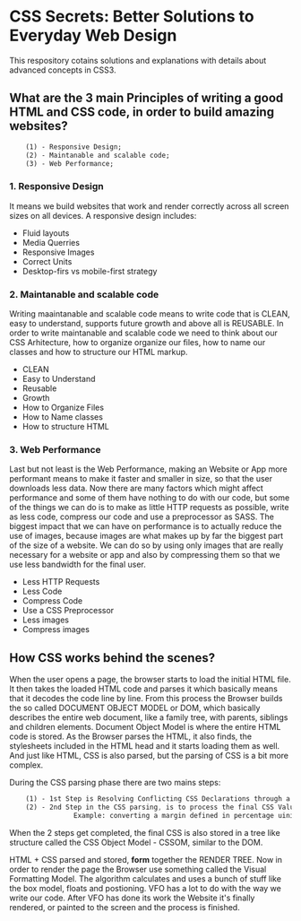 # CSS Secrets: Better Solutions to Everyday Web Design

This respository cotains solutions and explanations with details about advanced concepts in CSS3. 

## What are the 3 main Principles of writing a good HTML and CSS code, in order to build amazing websites? 

```Sass
    (1) - Responsive Design;
    (2) - Maintanable and scalable code;
    (3) - Web Performance; 
 ```  

### 1. Responsive Design
It means we build websites that work and render correctly across all screen sizes on all devices. A responsive design includes: 
- Fluid layouts
- Media Querries
- Responsive Images
- Correct Units
- Desktop-firs vs mobile-first strategy

### 2. Maintanable and scalable code
Writing maaintanable and scalable code means to write code that is CLEAN, easy to understand, supports future growth and above all is REUSABLE. In order to write maintanable and scalable code we need to think about our CSS Arhitecture, how to organize organize our files, how to name our classes and how to structure our HTML markup.
- CLEAN
- Easy to Understand
- Reusable
- Growth
- How to Organize Files
- How to Name classes
- How to structure HTML
 
### 3. Web Performance
Last but not least is the Web Performance, making an Website or App more performant means to make it faster and smaller in size, so that the user downloads less data. Now there are many factors which might affect performance and some of them have nothing to do with our code, but some of the things we can do is to make as little HTTP requests as possible, write as less code, compress our code and use a preprocessor as SASS. The biggest impact that we can have on performance is to actually reduce the use of images, because images are what makes up by far the biggest part of the size of a website. We can do so by using only images that are really necessary for a website or app and also by compressing them so that we use less bandwidth for the final user. 
- Less HTTP Requests
- Less Code
- Compress Code
- Use a CSS Preprocessor
- Less images
- Compress images
        
## How CSS works behind the scenes? 
When the user opens a page, the browser starts to load the initial HTML file. It then takes the loaded HTML code and parses it which basically means that it decodes the code line by line. From this process the Browser builds the so called DOCUMENT OBJECT MODEL or DOM, which basically describes the entire web document, like a family tree, with parents, siblings and children elements. Document Object Model is where the entire HTML code is stored. As the Browser parses the HTML, it also finds, the stylesheets included in the HTML head and it starts loading them as well. And just like HTML, CSS is also parsed, but the parsing of CSS is a bit more complex. 

During the CSS parsing phase there are two mains steps: 
```Sass
    (1) - 1st Step is Resolving Conflicting CSS Declarations through a process known as a CASCADE;
    (2) - 2nd Step in the CSS parsing, is to process the final CSS Values 
                Example: converting a margin defined in percentage uinits in pixels, etc..;
```

When the 2 steps get completed, the final CSS is also stored in a tree like structure called the CSS Object Model - CSSOM, similar to the DOM. 

HTML + CSS parsed and stored, **form** together the RENDER TREE. Now in order to render the page the Browser use something called the Visual Formatting Model. The algorithm calculates and uses a bunch of stuff like the box model, floats and postioning. 
VFO has a lot to do with the way we write our code. After VFO has done its work the Website it's finally rendered, or painted to the screen and the process is finished.




